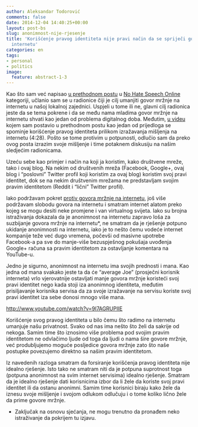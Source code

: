 ```yaml
---
author: Aleksandar Todorović
comments: false
date: 2014-12-04 14:40:25+00:00
layout: post-bs
slug: anonimnost-nije-rjesenje
title: 'Korišćenje pravog identiteta nije pravi način da se spriječi govor mržnje na
  internetu'
categories: en
tags:
- personal
- politics
image:
  feature: abstract-1-3
---
```


Kao što sam već napisao [u prethodnom postu](https://aleksandartodorovic.wordpress.com/2014/12/03/no-hate-speech-online/) u [No Hate Speech Online](https://aleksandartodorovic.wordpress.com/category/no-hate-speech-online/) kategoriji, učlanio sam se u radionice čiji je cilj umanjiti govor mržnje na internetu u našoj lokalnoj zajednici. Uspjeli u tome ili ne, glavni cilj radionica jeste da se tema pokrene i da se među nama mladima govor mržnje na internetu shvati kao jedan od problema digitalnog doba. Međutim, [u videu](https://www.youtube.com/watch?v=kp7ww3KvccE) kojem sam postavio u prethodnom postu kao jedan od prijedloga se spominje korišćenje pravog identiteta prilikom izražavanja mišljenja na internetu (4:28). Pošto se tome protivim u potpunosti, odlučio sam da preko ovog posta izrazim svoje mišljenje i time potaknem diskusiju na našim sledjećim radionicama.




Uzeću sebe kao primjer i način na koji ja koristim, kako društvene mreže, tako i ovaj blog. Na nekim od društvenih mreža (Facebook, Google+, ovaj blog i “poslovni” Twitter profil koji koristim za ovaj blog) koristim svoj pravi identitet, dok se na nekim društvenim mrežama ne predstavljam svojim pravim identitetom (Reddit i “lični” Twitter profil).




Iako podržavam pokret [protiv govora mržnje na internetu](http://www.nohatespeechmovement.org/), još više podržavam slobodu govora na internetu i smatram internet alatom preko kojeg se mogu desiti neke promjene i van virtualnog svijeta. Iako su brojna istraživanja dokazala da je anonimnost na internetu zapravo loša za suzbijanje govora mržnje na internetu*, ne smatram da je rješenje potpuno ukidanje anonimnosti na internetu, iako je to nešto čemu vodeće internet kompanije teže već dugo vremena, počevši od masivne upotrebe Facebook-a pa sve do manje-više bezuspješnog pokušaja uvođenja Google+ računa sa pravim identitetom za ostavljanje komentara na YouTube-u.




Jedno je sigurno, anonimnost na internetu ima svojih prednosti i mana. Kao jedna od mana svakako jeste ta da će “average Joe” (prosječni korisnik interneta) vrlo vjerovatnije ostavljati manje govora mržnje koristeći svoj pravi identitet nego kada stoji iza anonimnog identiteta, međutim prisiljavanje korisnika servisa da za svoje izražavanje na servisu koriste svoj pravi identitet iza sebe donosi mnogo više mana.


http://www.youtube.com/watch?v=9I7AGRUPIIE


Korišćenje svog pravog identiteta u bilo čemu što radimo na internetu umanjuje našu privatnost. Svako od nas ima nešto što želi da sakrije od nekoga. Samim time što iznosimo više problema pod svojim pravim identitetom ne odvlačimo ljude od toga da ljudi o nama šire govore mržnje, već produbljujemo moguće posljedice govora mržnje zato što naše postupke povezujemo direktno sa našim pravim identitetom.




Iz navedenih razloga smatram da forsiranje korišćenja pravog identiteta nije idealno rješenje. Isto tako ne smatram niti da je potpuna suprotnost toga (potpuna anonimnost na svim internet servisima) idealno rješenje. Smatram da je idealno rješenje dati korisnicima izbor da li žele da koriste svoj pravi identitet ili da ostanu anonimni. Samim time korisnici biraju kako žele da iznesu svoje mišljenje i svojom odlukom odlučuju i o tome koliko lično žele da prime govore mržnje.




* Zaključak na osnovu sjećanja, ne mogu trenutno da pronađem neko istraživanje da pokrijem tu izjavu.
